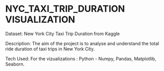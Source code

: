 # NYC_TAXI_TRIP_DURATION VISUALIZATION

Dataset: New York City Taxi Trip Duration from Kaggle

Description:
The aim of the project is to analyse and understand the total ride duration of taxi trips in New York City.

Tech Used:
For the vizualizations : Python - Numpy, Pandas, Matplotlib, Seaborn.
